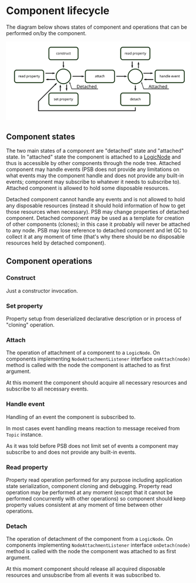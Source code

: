 # Component lifecycle

The diagram below shows states of component and operations that can be performed on/by the component.

![Component state diagram](img/component-lifecycle.svg)

## Component states

The two main states of a component are "detached" state and "attached" state.
In "attached" state the component is attached to a [LogicNode](./Nodes.md) and thus is accessible by other components through the node tree.
Attached component may handle events (PSB does not provide any limitations on what events may the component handle and does not provide any built-in events; component may subscribe to whatever it needs to subscribe to).
Attached component is allowed to hold some disposable resources.

Detached component cannot handle any events and is not allowed to hold any disposable resources (instead it should hold information of how to get those resources when necessary).
PSB may change properties of detached component.
Detached component may be used as a template for creation of other components (clones); in this case it probably will never be attached to any node.
PSB may lose reference to detached component and let GC to collect it at any moment of time (that's why there should be no disposable resources held by detached component).

## Component operations

### Construct

Just a constructor invocation.

### Set property

Property setup from deserialized declarative description or in process of "cloning" operation.

### Attach

The operation of attachment of a component to a `LogicNode`.
On components implementing `NodeAttachmentListener` interface `onAttach(node)` method is called  with the node the component is attached to as first argument.

At this moment the component should acquire all necessary resources and subscribe to all necessary events.

### Handle event

Handling of an event the component is subscribed to.

In most cases event handling means reaction to message received from `Topic` instance.

As it was told before PSB does not limit set of events a component may subscribe to and does not provide any built-in events.

### Read property

Property read operation performed for any purpose including application state serialization, component cloning and debugging.
Property read operation may be performed at any moment (except that it cannot be performed concurrently with other operations) so component should keep property values consistent at any moment of time between other operations.

### Detach

The operation of detachment of the component from a `LogicNode`.
On components implementing `NodeAttachmentListener` interface `onDetach(node)` method is called  with the node the component was attached to as first argument.

At this moment component should release all acquired disposable resources and unsubscribe from all events it was subscribed to.
